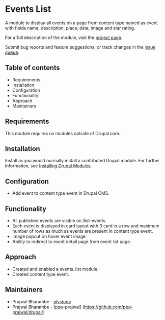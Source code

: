 # Events List

A module to display all events on a page from content type named
as event with fields name, description, place, date, image and star rating.

For a full description of the module, visit the
[project page](https://www.drupal.org/project/events_list).

Submit bug reports and feature suggestions, or track changes in the
[issue queue](https://www.drupal.org/project/issues/events_list).


## Table of contents

- Requirements
- Installation
- Configuration
- Functionality
- Approach
- Maintainers


## Requirements

This module requires no modules outside of Drupal core.


## Installation

Install as you would normally install a contributed Drupal module. For further
information, see
[Installing Drupal Modules](https://www.drupal.org/docs/extending-drupal/installing-drupal-modules).


## Configuration

- Add event to content type event in Drupal CMS.


## Functionality

- All published events are visible on /list-events.
- Each event is displayed in card layout with 3 card in a row and maximum number of rows as much as events are present in content type event.
- Image popout on hover event image.
- Ability to redirect to event detail page from event list page.


## Approach

- Created and enabled a events_list module.
- Created content type event.


## Maintainers

- Prajwal Bharambe - [plystudy](https://www.drupal.org/u/plystudy)
- Prajwal Bharambe - [ppp-prajwal]
(https://github.com/ppp-prajwal/drupal/)